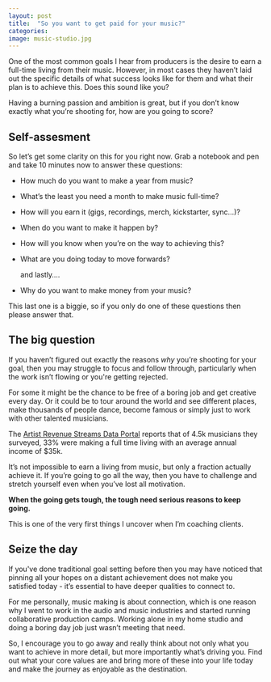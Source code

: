 ```yaml
---
layout: post
title:  "So you want to get paid for your music?"
categories: 
image: music-studio.jpg
---
```

One of the most common goals I hear from producers is the desire to earn a full-time living from their music. However, in most cases they haven’t laid out the specific details of what success looks like for them and what their plan is to achieve this. Does this sound like you?

Having a burning passion and ambition is great, but if you don’t know exactly what you’re shooting for, how are you going to score?

## Self-assesment

So let’s get some clarity on this for you right now. Grab a notebook and pen and take 10 minutes now to answer these questions:

- How much do you want to make a year from music?
- What’s the least you need a month to make music full-time?
- How will you earn it (gigs, recordings, merch, kickstarter, sync…)?
- When do you want to make it happen by?
- How will you know when you’re on the way to achieving this?
- What are you doing today to move forwards?  
	  

	and lastly….  

- Why do you want to make money from your music?

This last one is a biggie, so if you only do one of these questions then please answer that.

## The big question

If you haven’t figured out exactly the reasons _why_ you’re shooting for your goal, then you may struggle to focus and follow through, particularly when the work isn’t flowing or you're getting rejected. 

For some it might be the chance to be free of a boring job and get creative every day. Or it could be to tour around the world and see different places, make thousands of people dance, become famous or simply just to work with other talented musicians. 

The [Artist Revenue Streams Data Portal][1] reports that of 4.5k musicians they surveyed, 33% were making a full time living with an average annual income of $35k. 

It’s not impossible to earn a living from music, but only a fraction actually achieve it. If you’re going to go all the way, then you have to challenge and stretch yourself even when you’ve lost all motivation. 

__When the going gets tough, the tough need serious reasons to keep going.__

This is one of the very first things I uncover when I’m coaching clients. 

## Seize the day
If you've done traditional goal setting before then you may have noticed that pinning all your hopes on a distant achievement does not make you satisfied today - it’s essential to have deeper qualities to connect to. 

For me personally, music making is about connection, which is one reason why I went to work in the audio and music industries and started running collaborative production camps. Working alone in my home studio and doing a boring day job just wasn’t meeting that need. 

So, I encourage you to go away and really think about not only what you want to achieve in more detail, but more importantly what’s driving you. Find out what your core values are and bring more of these into your life today and make the journey as enjoyable as the destination.

[1]:	http://arsdata.futureofmusic.org/